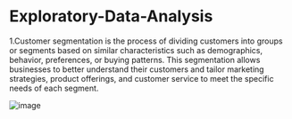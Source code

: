 # Exploratory-Data-Analysis

1.Customer segmentation is the process of dividing customers into groups or segments based on similar characteristics such as demographics, behavior, preferences, or buying patterns. This segmentation allows businesses to better understand their customers and tailor marketing strategies, product offerings, and customer service to meet the specific needs of each segment. 

![image](https://github.com/jiyamaryjoseph/CustomerSegmentation_Exploratory-Data-Analysis/assets/83010684/98b493ee-6d14-48b8-b264-7a0d910e6df7)



